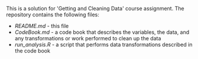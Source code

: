 This is a solution for 'Getting and Cleaning Data' course assignment.
The repository contains the following files:
 - *README.md* - this file
 - *CodeBook.md* - a code book that describes the variables, the data, and any transformations or work performed to clean up the data
 - *run_analysis.R* - a script that performs data transformations described in the code book
